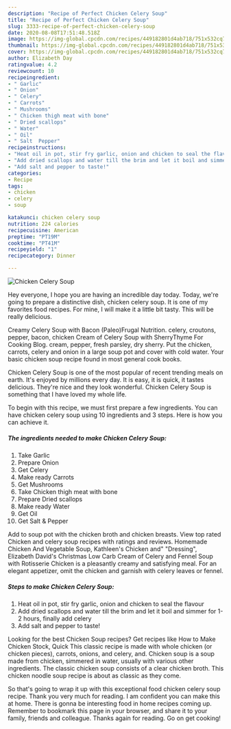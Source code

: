 ```yaml
---
description: "Recipe of Perfect Chicken Celery Soup"
title: "Recipe of Perfect Chicken Celery Soup"
slug: 3333-recipe-of-perfect-chicken-celery-soup
date: 2020-08-08T17:51:48.518Z
image: https://img-global.cpcdn.com/recipes/449182801d4ab718/751x532cq70/chicken-celery-soup-recipe-main-photo.jpg
thumbnail: https://img-global.cpcdn.com/recipes/449182801d4ab718/751x532cq70/chicken-celery-soup-recipe-main-photo.jpg
cover: https://img-global.cpcdn.com/recipes/449182801d4ab718/751x532cq70/chicken-celery-soup-recipe-main-photo.jpg
author: Elizabeth Day
ratingvalue: 4.2
reviewcount: 10
recipeingredient:
- " Garlic"
- " Onion"
- " Celery"
- " Carrots"
- " Mushrooms"
- " Chicken thigh meat with bone"
- " Dried scallops"
- " Water"
- " Oil"
- " Salt  Pepper"
recipeinstructions:
- "Heat oil in pot, stir fry garlic, onion and chicken to seal the flavour"
- "Add dried scallops and water till the brim and let it boil and simmer for 1-2 hours, finally add celery"
- "Add salt and pepper to taste!"
categories:
- Recipe
tags:
- chicken
- celery
- soup

katakunci: chicken celery soup 
nutrition: 224 calories
recipecuisine: American
preptime: "PT19M"
cooktime: "PT41M"
recipeyield: "1"
recipecategory: Dinner

---
```



![Chicken Celery Soup](https://img-global.cpcdn.com/recipes/449182801d4ab718/751x532cq70/chicken-celery-soup-recipe-main-photo.jpg)

Hey everyone, I hope you are having an incredible day today. Today, we're going to prepare a distinctive dish, chicken celery soup. It is one of my favorites food recipes. For mine, I will make it a little bit tasty. This will be really delicious.

Creamy Celery Soup with Bacon (Paleo)Frugal Nutrition. celery, croutons, pepper, bacon, chicken Cream of Celery Soup with SherryThyme For Cooking Blog. cream, pepper, fresh parsley, dry sherry. Put the chicken, carrots, celery and onion in a large soup pot and cover with cold water. Your basic chicken soup recipe found in most general cook books.

Chicken Celery Soup is one of the most popular of recent trending meals on earth. It's enjoyed by millions every day. It is easy, it is quick, it tastes delicious. They're nice and they look wonderful. Chicken Celery Soup is something that I have loved my whole life.


To begin with this recipe, we must first prepare a few ingredients. You can have chicken celery soup using 10 ingredients and 3 steps. Here is how you can achieve it.

<!--inarticleads1-->

##### The ingredients needed to make Chicken Celery Soup:

1. Take  Garlic
1. Prepare  Onion
1. Get  Celery
1. Make ready  Carrots
1. Get  Mushrooms
1. Take  Chicken thigh meat with bone
1. Prepare  Dried scallops
1. Make ready  Water
1. Get  Oil
1. Get  Salt &amp; Pepper


Add to soup pot with the chicken broth and chicken breasts. View top rated Chicken and celery soup recipes with ratings and reviews. Homemade Chicken And Vegetable Soup, Kathleen&#39;s Chicken and&#34; &#34;Dressing&#34;, Elizabeth David&#39;s Christmas Low Carb Cream of Celery and Fennel Soup with Rotisserie Chicken is a pleasantly creamy and satisfying meal. For an elegant appetizer, omit the chicken and garnish with celery leaves or fennel. 

<!--inarticleads2-->

##### Steps to make Chicken Celery Soup:

1. Heat oil in pot, stir fry garlic, onion and chicken to seal the flavour
1. Add dried scallops and water till the brim and let it boil and simmer for 1-2 hours, finally add celery
1. Add salt and pepper to taste!


Looking for the best Chicken Soup recipes? Get recipes like How to Make Chicken Stock, Quick This classic recipe is made with whole chicken (or chicken pieces), carrots, onions, and celery, and. Chicken soup is a soup made from chicken, simmered in water, usually with various other ingredients. The classic chicken soup consists of a clear chicken broth. This chicken noodle soup recipe is about as classic as they come. 

So that's going to wrap it up with this exceptional food chicken celery soup recipe. Thank you very much for reading. I am confident you can make this at home. There is gonna be interesting food in home recipes coming up. Remember to bookmark this page in your browser, and share it to your family, friends and colleague. Thanks again for reading. Go on get cooking!
